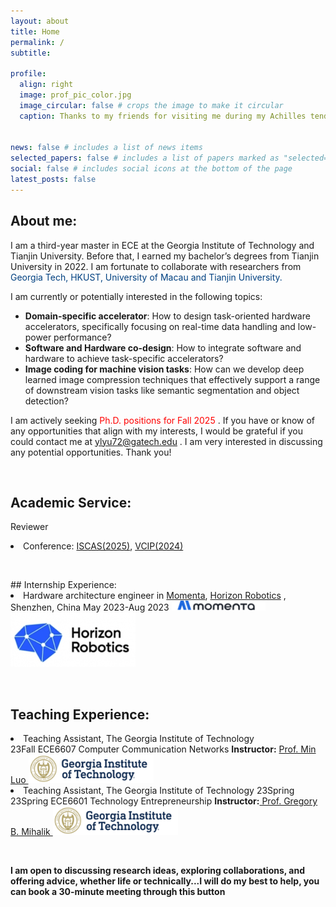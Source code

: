 ```yaml
---
layout: about
title: Home
permalink: /
subtitle: 

profile:
  align: right
  image: prof_pic_color.jpg
  image_circular: false # crops the image to make it circular
  caption: Thanks to my friends for visiting me during my Achilles tendon rupture at April 5th! (I'm the one in the middle)


news: false # includes a list of news items
selected_papers: false # includes a list of papers marked as "selected={true}"
social: false # includes social icons at the bottom of the page
latest_posts: false
---
```



## About me: 


I am a third-year master in ECE at the Georgia Institute of Technology and Tianjin University. Before that, I earned my bachelor’s degrees from Tianjin University in 2022. I am fortunate to collaborate with researchers from  <span style="color:#004080"> Georgia Tech, HKUST, University of Macau and Tianjin University.  </span>




I am currently or potentially interested in the following topics:

* **Domain-specific accelerator**: How to design task-oriented hardware accelerators, specifically focusing on real-time data handling and low-power performance?
* **Software and Hardware co-design**: How to integrate software and hardware to achieve task-specific accelerators?
* **Image coding for machine vision tasks**: How can we develop deep learned image compression techniques that effectively support a range of downstream vision tasks like semantic segmentation and object detection?

I am actively seeking <span  style="color:red"> Ph.D. positions for Fall 2025 </span>. If you have or know of any opportunities that align with my interests, I would be grateful if you could contact me at <a href="mailto:ylyu72@gatech.edu">ylyu72@gatech.edu </a>. I am very interested in discussing any potential opportunities. Thank you!


  <p> <br/></p>

## Academic Service:

Reviewer

<li> Conference:  <a href="https://2025.ieee-iscas.org/"> ISCAS(2025)</a>, <a href="https://www.vcip2024.org/">VCIP(2024)</a>
  </li>

  <p> <br/></p>
## Internship Experience:

<li> Hardware architecture engineer in  <a href="https://www.momenta.cn/"> Momenta</a>, <a href="https://en.horizon.auto/">Horizon Robotics</a> , Shenzhen, China May 2023-Aug 2023 <img style="width:150px" src="/assets/img/home/3.png" /> <img  style="width:200px" src="/assets/img/home/2.png" />
  </li>


  <p> <br/></p>


## Teaching Experience: 

<li>Teaching Assistant, The Georgia Institute of Technology      <br />23Fall ECE6607 Computer Communication Networks           <strong>  Instructor:</strong> <a href="https://scholar.google.com/citations?user=WEoyCigAAAAJ&hl=en"> Prof. Min Luo  </a>  <img   style="width:200px" src="/assets/img/home/1.jpg" /></li>


<li>Teaching Assistant, The Georgia Institute of Technology    23Spring  <br />23Spring ECE6601 Technology Entrepreneurship                 <strong>  Instructor:</strong><a href="https://ece.gatech.edu/directory/gregory-mihalik"> Prof. Gregory B. Mihalik </a> <img   style="width:200px" src="/assets/img/home/1.jpg" /> </li>

  <p> <br/></p>

**I am open to discussing research ideas, exploring collaborations, and offering advice, whether life or technically...I will do my best to help, you can book a 30-minute meeting through this button**

  <p> <br/></p>
  <!-- Google Calendar Appointment Scheduling begin -->
<link href="https://calendar.google.com/calendar/scheduling-button-script.css" rel="stylesheet">

<style>
 .qxCTlb{
  display:block;margin:0 auto
 }
</style>
<script src="https://calendar.google.com/calendar/scheduling-button-script.js" async></script>
<script>
(function() {
  var target = document.currentScript;
  window.addEventListener('load', function() {
    calendar.schedulingButton.load({
      url: 'https://calendar.google.com/calendar/appointments/schedules/AcZssZ3XcmCqU_E4LqAYMcoFSQOJ-LcWAIVoL0JUja9LiHQ3366ju7WsMhPRUtSfqfAQXjuPaHizPUr3?gv=true',
      color: '#3F51B5',
      label: "Book an appointment with Kevin Lyu ",
      target,
    });
  });
})();
</script>
<!-- end Google Calendar Appointment Scheduling -->